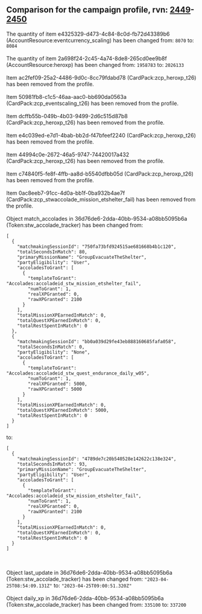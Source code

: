 ## Comparison for the campaign profile, rvn: [2449](https://github.com/PRO100KatYT/FortniteProfileRevisions/tree/main/profiles/campaign/2449%20campaign.json)-[2450](https://github.com/PRO100KatYT/FortniteProfileRevisions/tree/main/profiles/campaign/2450%20campaign.json)

The quantity of item e4325329-d473-4c84-8c0d-fb72d43389b6 (AccountResource:eventcurrency_scaling) has been changed from: `8070` to: `8084`
<br><br>
The quantity of item 2a698f24-2c45-4a74-8de8-265cd0ee9b8f (AccountResource:heroxp) has been changed from: `1958783` to: `2026133`
<br><br>
Item ac2fef09-25a2-4486-9d0c-8cc79fdabd78 (CardPack:zcp_heroxp_t26) has been removed from the profile.
<br><br>
Item 50981fb8-c1c5-46aa-aac0-bb690da0563a (CardPack:zcp_eventscaling_t26) has been removed from the profile.
<br><br>
Item dcffb55b-049b-4b03-9499-2d6c515d87b8 (CardPack:zcp_heroxp_t26) has been removed from the profile.
<br><br>
Item e4c039ed-e7d1-4bab-bb2d-f47bfeef2240 (CardPack:zcp_heroxp_t26) has been removed from the profile.
<br><br>
Item 44994c0e-2672-46a5-9747-74420017a432 (CardPack:zcp_heroxp_t26) has been removed from the profile.
<br><br>
Item c74840f5-fe8f-4ffb-aa8d-b5540dfbb05d (CardPack:zcp_heroxp_t26) has been removed from the profile.
<br><br>
Item 0ac8eeb7-91cc-4d0a-bb1f-0ba932b4ae7f (CardPack:zcp_stwaccolade_mission_etshelter_fail) has been removed from the profile.
<br><br>
Object match_accolades in 36d76de6-2dda-40bb-9534-a08bb5095b6a (Token:stw_accolade_tracker) has been changed from:

```
[
  {
    "matchmakingSessionId": "750fa73bfd924515ae681668b4b1c120",
    "totalSecondsInMatch": 80,
    "primaryMissionName": "GroupEvacuateTheShelter",
    "partyEligibility": "User",
    "accoladesToGrant": [
      {
        "templateToGrant": "Accolades:accoladeid_stw_mission_etshelter_fail",
        "numToGrant": 1,
        "realXPGranted": 0,
        "rawXPGranted": 2100
      }
    ],
    "totalMissionXPEarnedInMatch": 0,
    "totalQuestXPEarnedInMatch": 0,
    "totalRestSpentInMatch": 0
  },
  {
    "matchmakingSessionId": "bb0a039d29fe43eb888160685fafa058",
    "totalSecondsInMatch": 0,
    "partyEligibility": "None",
    "accoladesToGrant": [
      {
        "templateToGrant": "Accolades:accoladeid_stw_quest_endurance_daily_w05",
        "numToGrant": 1,
        "realXPGranted": 5000,
        "rawXPGranted": 5000
      }
    ],
    "totalMissionXPEarnedInMatch": 0,
    "totalQuestXPEarnedInMatch": 5000,
    "totalRestSpentInMatch": 0
  }
]
```

to:

```
[
  {
    "matchmakingSessionId": "4789de7c20b540528e142622c138e324",
    "totalSecondsInMatch": 93,
    "primaryMissionName": "GroupEvacuateTheShelter",
    "partyEligibility": "User",
    "accoladesToGrant": [
      {
        "templateToGrant": "Accolades:accoladeid_stw_mission_etshelter_fail",
        "numToGrant": 1,
        "realXPGranted": 0,
        "rawXPGranted": 2100
      }
    ],
    "totalMissionXPEarnedInMatch": 0,
    "totalQuestXPEarnedInMatch": 0,
    "totalRestSpentInMatch": 0
  }
]
```

<br><br>
Object last_update in 36d76de6-2dda-40bb-9534-a08bb5095b6a (Token:stw_accolade_tracker) has been changed from: `"2023-04-25T08:54:09.131Z"` to: `"2023-04-25T09:00:51.320Z"`
<br><br>
Object daily_xp in 36d76de6-2dda-40bb-9534-a08bb5095b6a (Token:stw_accolade_tracker) has been changed from: `335100` to: `337200`
<br><br>
